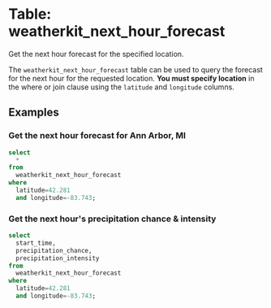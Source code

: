 # Table: weatherkit_next_hour_forecast

Get the next hour forecast for the specified location.

The `weatherkit_next_hour_forecast` table can be used to query the forecast for the next hour for the requested location.
**You must specify location** in the where or join clause using the `latitude` and `longitude` columns.

## Examples

### Get the next hour forecast for Ann Arbor, MI

```sql
select
  *
from
  weatherkit_next_hour_forecast
where
  latitude=42.281
  and longitude=-83.743;
```

### Get the next hour's precipitation chance & intensity

```sql
select
  start_time,
  precipitation_chance,
  precipitation_intensity
from
  weatherkit_next_hour_forecast
where
  latitude=42.281
  and longitude=-83.743;
```
